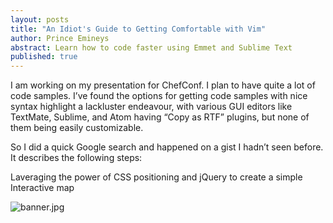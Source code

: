 ```yaml
---
layout: posts
title: "An Idiot's Guide to Getting Comfortable with Vim"
author: Prince Emineys
abstract: Learn how to code faster using Emmet and Sublime Text
published: true
---
```


I am working on my presentation for ChefConf. I plan to have quite a lot of code samples. I’ve found the options for getting code samples with nice syntax highlight a lackluster endeavour, with various GUI editors like TextMate, Sublime, and Atom having “Copy as RTF” plugins, but none of them being easily customizable.

So I did a quick Google search and happened on a gist I hadn’t seen before. It describes the following steps:

Laveraging the power of CSS positioning and jQuery to create a simple Interactive map 

![banner.jpg]({{site.baseurl}}/_posts/banner.jpg)
